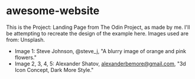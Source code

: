 # awesome-website
This is the Project: Landing Page from The Odin Project, as made by me. I'll be attempting to recreate the design of the example here.
Images used are from: Unsplash.
- Image 1: Steve Johnson, @steve_j, "A blurry image of orange and pink flowers."
- Image 2, 3, 4, 5: Alexander Shatov, alexanderbemore@gmail.com, "3d Icon Concept, Dark More Style."